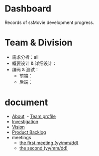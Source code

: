 # Dashboard
Records of ssMovie development progress.
# Team & Division
- 需求分析：all
- 概要设计 & 详细设计：
- 编码 & 测试：
  - 前端：
  - 后端： 
# document
  - [About]() 
  - [Team profile]() 
  - [Investigation]()
  - [Vision]()
  - [Product Backlog]()
  - meetings
    - [the first meeting (yy/mm/dd)]()
    - [the second (yy/mm/dd)]()
